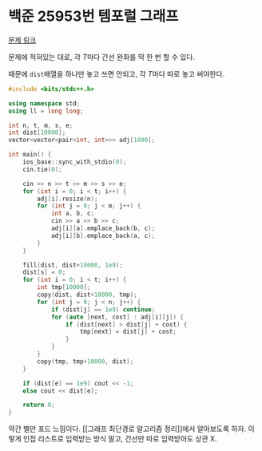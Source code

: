 # 백준 25953번 템포럴 그래프

[문제 링크](https://www.acmicpc.net/problem/25953)

문제에 적혀있는 대로, 각 $T$마다 간선 완화를 딱 한 번 할 수 있다.

때문에 `dist`배열을 하나만 놓고 쓰면 안되고,  각 $T$마다 따로 놓고 써야한다.

```cpp
#include <bits/stdc++.h>

using namespace std;
using ll = long long;

int n, t, m, s, e;
int dist[10000];
vector<vector<pair<int, int>>> adj[1000];

int main() {
    ios_base::sync_with_stdio(0);
    cin.tie(0);

    cin >> n >> t >> m >> s >> e;
    for (int i = 0; i < t; i++) {
        adj[i].resize(n);
        for (int j = 0; j < m; j++) {
            int a, b, c;
            cin >> a >> b >> c;
            adj[i][a].emplace_back(b, c);
            adj[i][b].emplace_back(a, c);
        }
    }

    fill(dist, dist+10000, 1e9);
    dist[s] = 0;
    for (int i = 0; i < t; i++) {
        int tmp[10000];
        copy(dist, dist+10000, tmp);
        for (int j = 0; j < n; j++) {
            if (dist[j] == 1e9) continue;
            for (auto [next, cost] : adj[i][j]) {
                if (dist[next] > dist[j] + cost) {
                    tmp[next] = dist[j] + cost;
                }
            }
        }
        copy(tmp, tmp+10000, dist);
    }

    if (dist[e] == 1e9) cout << -1;
    else cout << dist[e];

    return 0;
}
```

약간 벨만 포드 느낌이다. [[그래프 최단경로 알고리즘 정리]]에서 알아보도록 하자.
이렇게 인접 리스트로 입력받는 방식 말고, 간선만 따로 입력받아도 상관 X.